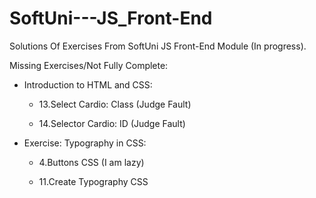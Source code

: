 # SoftUni---JS_Front-End

Solutions Of Exercises From SoftUni JS Front-End Module (In progress).

Missing Exercises/Not Fully Complete:

- Introduction to HTML and CSS:

  - 13.Select Cardio: Class (Judge Fault)

  - 14.Selector Cardio: ID (Judge Fault)

- Exercise: Typography in CSS:

  - 4.Buttons CSS (I am lazy)

  - 11.Create Typography CSS 

